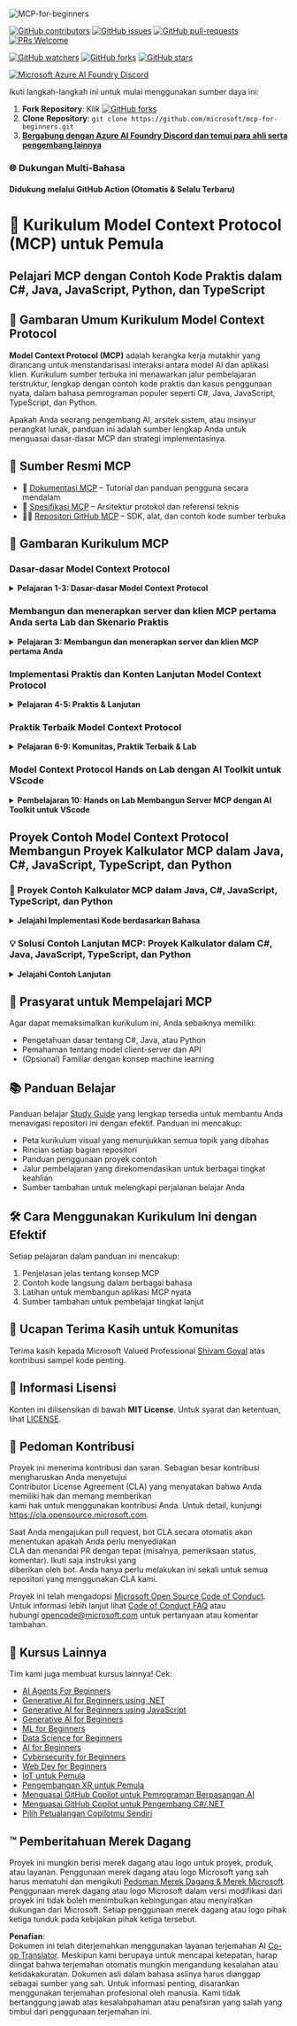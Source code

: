 <!--
CO_OP_TRANSLATOR_METADATA:
{
  "original_hash": "292f96c64f54ba097daea9598111ed82",
  "translation_date": "2025-07-02T05:42:17+00:00",
  "source_file": "README.md",
  "language_code": "id"
}
-->
![MCP-for-beginners](../../translated_images/mcp-beginners.2ce2b317996369ff66c5b72e25eff9d4288ab2741fc70c0b4e523d1ae1e249fd.id.png) 

[![GitHub contributors](https://img.shields.io/github/contributors/microsoft/mcp-for-beginners.svg)](https://GitHub.com/microsoft/mcp-for-beginners/graphs/contributors)
[![GitHub issues](https://img.shields.io/github/issues/microsoft/mcp-for-beginners.svg)](https://GitHub.com/microsoft/mcp-for-beginners/issues)
[![GitHub pull-requests](https://img.shields.io/github/issues-pr/microsoft/mcp-for-beginners.svg)](https://GitHub.com/microsoft/mcp-for-beginners/pulls)
[![PRs Welcome](https://img.shields.io/badge/PRs-welcome-brightgreen.svg?style=flat-square)](http://makeapullrequest.com)

[![GitHub watchers](https://img.shields.io/github/watchers/microsoft/mcp-for-beginners.svg?style=social&label=Watch)](https://GitHub.com/microsoft/mcp-for-beginners/watchers)
[![GitHub forks](https://img.shields.io/github/forks/microsoft/mcp-for-beginners.svg?style=social&label=Fork)](https://GitHub.com/microsoft/mcp-for-beginners/fork)
[![GitHub stars](https://img.shields.io/github/stars/microsoft/mcp-for-beginners?style=social&label=Star)](https://GitHub.com/microsoft/mcp-for-beginners/stargazers)


[![Microsoft Azure AI Foundry Discord](https://dcbadge.limes.pink/api/server/ByRwuEEgH4)](https://discord.com/invite/ByRwuEEgH4)

Ikuti langkah-langkah ini untuk mulai menggunakan sumber daya ini:
1. **Fork Repository**: Klik [![GitHub forks](https://img.shields.io/github/forks/microsoft/mcp-for-beginners.svg?style=social&label=Fork)](https://GitHub.com/microsoft/mcp-for-beginners/fork)
2. **Clone Repository**:   `git clone https://github.com/microsoft/mcp-for-beginners.git`
3. [**Bergabung dengan Azure AI Foundry Discord dan temui para ahli serta pengembang lainnya**](https://discord.com/invite/ByRwuEEgH4)


### 🌐 Dukungan Multi-Bahasa

#### Didukung melalui GitHub Action (Otomatis & Selalu Terbaru)

# 🚀 Kurikulum Model Context Protocol (MCP) untuk Pemula

## **Pelajari MCP dengan Contoh Kode Praktis dalam C#, Java, JavaScript, Python, dan TypeScript**

## 🧠 Gambaran Umum Kurikulum Model Context Protocol

**Model Context Protocol (MCP)** adalah kerangka kerja mutakhir yang dirancang untuk menstandarisasi interaksi antara model AI dan aplikasi klien. Kurikulum sumber terbuka ini menawarkan jalur pembelajaran terstruktur, lengkap dengan contoh kode praktis dan kasus penggunaan nyata, dalam bahasa pemrograman populer seperti C#, Java, JavaScript, TypeScript, dan Python.

Apakah Anda seorang pengembang AI, arsitek sistem, atau insinyur perangkat lunak, panduan ini adalah sumber lengkap Anda untuk menguasai dasar-dasar MCP dan strategi implementasinya.

## 🔗 Sumber Resmi MCP

- 📘 [Dokumentasi MCP](https://modelcontextprotocol.io/) – Tutorial dan panduan pengguna secara mendalam  
- 📜 [Spesifikasi MCP](https://spec.modelcontextprotocol.io/) – Arsitektur protokol dan referensi teknis  
- 🧑‍💻 [Repositori GitHub MCP](https://github.com/modelcontextprotocol) – SDK, alat, dan contoh kode sumber terbuka  

## 🧭 Gambaran Kurikulum MCP

### Dasar-dasar Model Context Protocol  
<details>
  <summary><strong> Pelajaran 1-3: Dasar-dasar Model Context Protocol</strong></summary>

- **00. Pengenalan MCP**  
  Gambaran umum Model Context Protocol dan pentingnya dalam pipeline AI. [Baca selengkapnya](./00-Introduction/README.md)
- **01. Penjelasan Konsep Inti**  
  Penjelasan mendalam tentang konsep inti MCP. [Baca selengkapnya](./01-CoreConcepts/README.md)
- **02. Keamanan dalam MCP**  
  Ancaman keamanan dan praktik terbaik. [Baca selengkapnya](./02-Security/README.md)
- **03. Memulai dengan MCP**  
  Persiapan lingkungan, server/klien dasar, integrasi. [Baca selengkapnya](./03-GettingStarted/README.md)
</details>

### Membangun dan menerapkan server dan klien MCP pertama Anda serta Lab dan Skenario Praktis  
<details>
  <summary><strong> Pelajaran 3: Membangun dan menerapkan server dan klien MCP pertama Anda</strong></summary>

- **3.1. Server pertama** – [Panduan](./03-GettingStarted/01-first-server/README.md)
- **3.2. Klien pertama** – [Panduan](./03-GettingStarted/02-client/README.md)
- **3.3. Klien dengan LLM** – [Panduan](./03-GettingStarted/03-llm-client/README.md)
- **3.4. Mengakses server dengan Visual Studio Code** – [Panduan](./03-GettingStarted/04-vscode/README.md)
- **3.5. Membuat server menggunakan SSE** – [Panduan](./03-GettingStarted/05-sse-server/README.md)
- **3.6. HTTP Streaming** – [Panduan](./03-GettingStarted/06-http-streaming/README.md)
- **3.7. Menggunakan AI Toolkit** – [Panduan](./03-GettingStarted/07-aitk/README.md)
- **3.8. Menguji server Anda** – [Panduan](./03-GettingStarted/08-testing/README.md)
- **3.9. Menerapkan server Anda** – [Panduan](./03-GettingStarted/09-deployment/README.md)
</details>

### Implementasi Praktis dan Konten Lanjutan Model Context Protocol  
<details>
  <summary><strong> Pelajaran 4-5: Praktis & Lanjutan</strong></summary>

- **04. Implementasi Praktis**  
  SDK, debugging, pengujian, template prompt yang dapat digunakan ulang. [Baca selengkapnya](./04-PracticalImplementation/README.md)
- **05. Topik Lanjutan dalam MCP**  
  AI multimodal, skala, penggunaan di perusahaan. [Baca selengkapnya](./05-AdvancedTopics/README.md)
- **5.1. Integrasi MCP dengan Azure** – [Panduan](./05-AdvancedTopics/mcp-integration/README.md)
- **5.2. Multimodalitas** – [Panduan](./05-AdvancedTopics/mcp-multi-modality/README.md)
- **5.3. Demo OAuth2 MCP** – [Panduan](./05-AdvancedTopics/mcp-oauth2-demo/README.md)
- **5.4. Root Contexts** – [Panduan](./05-AdvancedTopics/mcp-root-contexts/README.md)
- **5.5. Routing** – [Panduan](./05-AdvancedTopics/mcp-routing/README.md)
- **5.6. Sampling** – [Panduan](./05-AdvancedTopics/mcp-sampling/README.md)
- **5.7. Scaling** – [Panduan](./05-AdvancedTopics/mcp-scaling/README.md)
- **5.8. Keamanan** – [Panduan](./05-AdvancedTopics/mcp-security/README.md)
- **5.9. Web Search MCP** – [Panduan](./05-AdvancedTopics/web-search-mcp/README.md)
- **5.10. Streaming Real-time** – [Panduan](./05-AdvancedTopics/mcp-realtimestreaming/README.md)
- **5.11. Pencarian Web Real-time** – [Panduan](./05-AdvancedTopics/mcp-realtimesearch/README.md)
- **5.12. Autentikasi Entra ID untuk Server Model Context Protocol** – [Panduan](./05-AdvancedTopics/mcp-security-entra/README.md)
</details>

### Praktik Terbaik Model Context Protocol  
<details>
  <summary><strong> Pelajaran 6-9: Komunitas, Praktik Terbaik & Lab</strong></summary>
- **06. Kontribusi Komunitas** – [Panduan](./06-CommunityContributions/README.md)
- **07. Wawasan dari Adopsi Awal** – [Panduan](./07-LessonsFromEarlyAdoption/README.md)
- **08. Praktik Terbaik untuk MCP** – [Panduan](./08-BestPractices/README.md)
- **09. Studi Kasus MCP** – [Panduan](./09-CaseStudy/README.md)
</details>

### Model Context Protocol Hands on Lab dengan AI Toolkit untuk VScode
<details>
  <summary><strong>Pembelajaran 10: Hands on Lab Membangun Server MCP dengan AI Toolkit untuk VScode</strong></summary>
    
- **10. Menyederhanakan Alur Kerja AI: Membangun Server MCP dengan AI Toolkit** – [Hands On Lab](./10-StreamliningAIWorkflowsBuildingAnMCPServerWithAIToolkit/README.md)
</details>

## Proyek Contoh Model Context Protocol Membangun Proyek Kalkulator MCP dalam Java, C#, JavaScript, TypeScript, dan Python

### 🧮 Proyek Contoh Kalkulator MCP dalam Java, C#, JavaScript, TypeScript, dan Python
<details>
  <summary><strong>Jelajahi Implementasi Kode berdasarkan Bahasa</strong></summary>

  - [Contoh Server MCP C#](./03-GettingStarted/samples/csharp/README.md)
  - [Kalkulator MCP Java](./03-GettingStarted/samples/java/calculator/README.md)
  - [Demo MCP JavaScript](./03-GettingStarted/samples/javascript/README.md)
  - [Server MCP Python](../../03-GettingStarted/samples/python/mcp_calculator_server.py)
  - [Contoh MCP TypeScript](./03-GettingStarted/samples/typescript/README.md)

</details>

### 💡 Solusi Contoh Lanjutan MCP: Proyek Kalkulator dalam C#, Java, JavaScript, TypeScript, dan Python
<details>
  <summary><strong>Jelajahi Contoh Lanjutan</strong></summary>

  - [Contoh Lanjutan C#](./04-PracticalImplementation/samples/csharp/README.md)
  - [Contoh Aplikasi Kontainer Java](./04-PracticalImplementation/samples/java/containerapp/README.md)
  - [Contoh Lanjutan JavaScript](./04-PracticalImplementation/samples/javascript/README.md)
  - [Implementasi Kompleks Python](../../04-PracticalImplementation/samples/python/mcp_sample.py)
  - [Contoh Kontainer TypeScript](./04-PracticalImplementation/samples/typescript/README.md)

</details>

## 🎯 Prasyarat untuk Mempelajari MCP

Agar dapat memaksimalkan kurikulum ini, Anda sebaiknya memiliki:

- Pengetahuan dasar tentang C#, Java, atau Python  
- Pemahaman tentang model client-server dan API  
- (Opsional) Familiar dengan konsep machine learning  

## 📚 Panduan Belajar

Panduan belajar [Study Guide](./study_guide.md) yang lengkap tersedia untuk membantu Anda menavigasi repositori ini dengan efektif. Panduan ini mencakup:

- Peta kurikulum visual yang menunjukkan semua topik yang dibahas  
- Rincian setiap bagian repositori  
- Panduan penggunaan proyek contoh  
- Jalur pembelajaran yang direkomendasikan untuk berbagai tingkat keahlian  
- Sumber tambahan untuk melengkapi perjalanan belajar Anda  

## 🛠️ Cara Menggunakan Kurikulum Ini dengan Efektif

Setiap pelajaran dalam panduan ini mencakup:

1. Penjelasan jelas tentang konsep MCP  
2. Contoh kode langsung dalam berbagai bahasa  
3. Latihan untuk membangun aplikasi MCP nyata  
4. Sumber tambahan untuk pembelajar tingkat lanjut  

## 🌟 Ucapan Terima Kasih untuk Komunitas

Terima kasih kepada Microsoft Valued Professional [Shivam Goyal](https://www.linkedin.com/in/shivam2003/) atas kontribusi sampel kode penting.  

## 📜 Informasi Lisensi

Konten ini dilisensikan di bawah **MIT License**. Untuk syarat dan ketentuan, lihat [LICENSE](../../LICENSE).  

## 🤝 Pedoman Kontribusi

Proyek ini menerima kontribusi dan saran. Sebagian besar kontribusi mengharuskan Anda menyetujui  
Contributor License Agreement (CLA) yang menyatakan bahwa Anda memiliki hak dan memang memberikan  
kami hak untuk menggunakan kontribusi Anda. Untuk detail, kunjungi <https://cla.opensource.microsoft.com>.  

Saat Anda mengajukan pull request, bot CLA secara otomatis akan menentukan apakah Anda perlu menyediakan  
CLA dan menandai PR dengan tepat (misalnya, pemeriksaan status, komentar). Ikuti saja instruksi yang  
diberikan oleh bot. Anda hanya perlu melakukan ini sekali untuk semua repositori yang menggunakan CLA kami.  

Proyek ini telah mengadopsi [Microsoft Open Source Code of Conduct](https://opensource.microsoft.com/codeofconduct/).  
Untuk informasi lebih lanjut lihat [Code of Conduct FAQ](https://opensource.microsoft.com/codeofconduct/faq/) atau  
hubungi [opencode@microsoft.com](mailto:opencode@microsoft.com) untuk pertanyaan atau komentar tambahan.  

## 🎒 Kursus Lainnya  
Tim kami juga membuat kursus lainnya! Cek:  

- [AI Agents For Beginners](https://github.com/microsoft/ai-agents-for-beginners?WT.mc_id=academic-105485-koreyst)  
- [Generative AI for Beginners using .NET](https://github.com/microsoft/Generative-AI-for-beginners-dotnet?WT.mc_id=academic-105485-koreyst)  
- [Generative AI for Beginners using JavaScript](https://github.com/microsoft/generative-ai-with-javascript?WT.mc_id=academic-105485-koreyst)  
- [Generative AI for Beginners](https://github.com/microsoft/generative-ai-for-beginners?WT.mc_id=academic-105485-koreyst)  
- [ML for Beginners](https://aka.ms/ml-beginners?WT.mc_id=academic-105485-koreyst)  
- [Data Science for Beginners](https://aka.ms/datascience-beginners?WT.mc_id=academic-105485-koreyst)  
- [AI for Beginners](https://aka.ms/ai-beginners?WT.mc_id=academic-105485-koreyst)  
- [Cybersecurity for Beginners](https://github.com/microsoft/Security-101??WT.mc_id=academic-96948-sayoung)  
- [Web Dev for Beginners](https://aka.ms/webdev-beginners?WT.mc_id=academic-105485-koreyst)
- [IoT untuk Pemula](https://aka.ms/iot-beginners?WT.mc_id=academic-105485-koreyst)
- [Pengembangan XR untuk Pemula](https://github.com/microsoft/xr-development-for-beginners?WT.mc_id=academic-105485-koreyst)
- [Menguasai GitHub Copilot untuk Pemrograman Berpasangan AI](https://aka.ms/GitHubCopilotAI?WT.mc_id=academic-105485-koreyst)
- [Menguasai GitHub Copilot untuk Pengembang C#/.NET](https://github.com/microsoft/mastering-github-copilot-for-dotnet-csharp-developers?WT.mc_id=academic-105485-koreyst)
- [Pilih Petualangan Copilotmu Sendiri](https://github.com/microsoft/CopilotAdventures?WT.mc_id=academic-105485-koreyst)


## ™️ Pemberitahuan Merek Dagang

Proyek ini mungkin berisi merek dagang atau logo untuk proyek, produk, atau layanan. Penggunaan merek dagang atau logo Microsoft yang sah harus mematuhi dan mengikuti
[Pedoman Merek Dagang & Merek Microsoft](https://www.microsoft.com/legal/intellectualproperty/trademarks/usage/general).
Penggunaan merek dagang atau logo Microsoft dalam versi modifikasi dari proyek ini tidak boleh menimbulkan kebingungan atau menyiratkan dukungan dari Microsoft.
Setiap penggunaan merek dagang atau logo pihak ketiga tunduk pada kebijakan pihak ketiga tersebut.

**Penafian**:  
Dokumen ini telah diterjemahkan menggunakan layanan terjemahan AI [Co-op Translator](https://github.com/Azure/co-op-translator). Meskipun kami berupaya untuk mencapai ketepatan, harap diingat bahwa terjemahan otomatis mungkin mengandung kesalahan atau ketidakakuratan. Dokumen asli dalam bahasa aslinya harus dianggap sebagai sumber yang sah. Untuk informasi penting, disarankan menggunakan terjemahan profesional oleh manusia. Kami tidak bertanggung jawab atas kesalahpahaman atau penafsiran yang salah yang timbul dari penggunaan terjemahan ini.